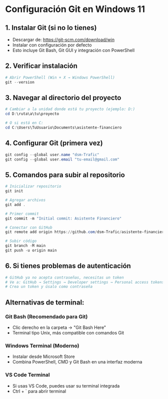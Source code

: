 # Configuración Git en Windows 11

## 1. Instalar Git (si no lo tienes)
- Descargar de: https://git-scm.com/download/win
- Instalar con configuración por defecto
- Esto incluye Git Bash, Git GUI y integración con PowerShell

## 2. Verificar instalación
```powershell
# Abrir PowerShell (Win + X → Windows PowerShell)
git --version
```

## 3. Navegar al directorio del proyecto
```powershell
# Cambiar a la unidad donde está tu proyecto (ejemplo: D:)
cd D:\ruta\a\tu\proyecto

# O si está en C:
cd C:\Users\TuUsuario\Documents\asistente-financiero
```

## 4. Configurar Git (primera vez)
```powershell
git config --global user.name "dsm-Trafic"
git config --global user.email "tu-email@gmail.com"
```

## 5. Comandos para subir al repositorio
```powershell
# Inicializar repositorio
git init

# Agregar archivos
git add .

# Primer commit
git commit -m "Initial commit: Asistente Financiero"

# Conectar con GitHub
git remote add origin https://github.com/dsm-Trafic/asistente-financiero.git

# Subir código
git branch -M main
git push -u origin main
```

## 6. Si tienes problemas de autenticación
```powershell
# GitHub ya no acepta contraseñas, necesitas un token
# Ve a: GitHub → Settings → Developer settings → Personal access tokens
# Crea un token y úsalo como contraseña
```

## Alternativas de terminal:

### Git Bash (Recomendado para Git)
- Clic derecho en la carpeta → "Git Bash Here"
- Terminal tipo Unix, más compatible con comandos Git

### Windows Terminal (Moderno)
- Instalar desde Microsoft Store
- Combina PowerShell, CMD y Git Bash en una interfaz moderna

### VS Code Terminal
- Si usas VS Code, puedes usar su terminal integrada
- Ctrl + ` para abrir terminal